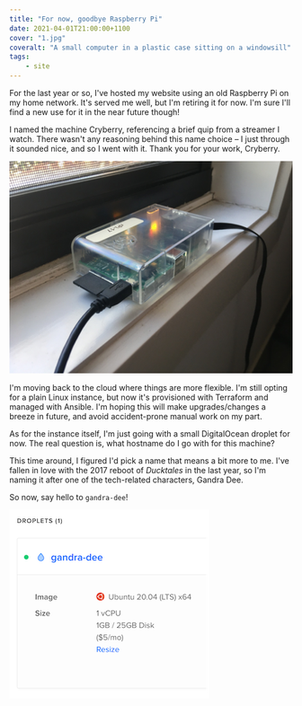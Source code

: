 ```yaml
---
title: "For now, goodbye Raspberry Pi"
date: 2021-04-01T21:00:00+1100
cover: "1.jpg"
coveralt: "A small computer in a plastic case sitting on a windowsill"
tags:
    - site
---
```


For the last year or so, I've hosted my website using an old Raspberry Pi on my home network. It's served me well, but I'm retiring it for now. I'm sure I'll find a new use for it in the near future though!

I named the machine Cryberry, referencing a brief quip from a streamer I watch. There wasn't any reasoning behind this name choice – I just through it sounded nice, and so I went with it. Thank you for your work, Cryberry.

![A small computer in a plastic case sitting on a windowsill](./1.jpg)

I'm moving back to the cloud where things are more flexible. I'm still opting for a plain Linux instance, but now it's provisioned with Terraform and managed with Ansible. I'm hoping this will make upgrades/changes a breeze in future, and avoid accident-prone manual work on my part.

As for the instance itself, I'm just going with a small DigitalOcean droplet for now. The real question is, what hostname do I go with for this machine?

This time around, I figured I'd pick a name that means a bit more to me. I've fallen in love with the 2017 reboot of _Ducktales_ in the last year, so I'm naming it after one of the tech-related characters, Gandra Dee.

So now, say hello to `gandra-dee`!

![Screenshot from a web console, showing an Ubuntu 20.04 Linux instance](./2.png)
